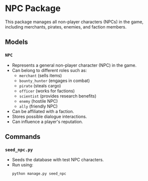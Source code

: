 # NPC Package

This package manages all non-player characters (NPCs) in the game, including merchants, pirates, enemies, and faction members.

## Models

### `NPC`
- Represents a general non-player character (NPC) in the game.
- Can belong to different roles such as:
  - `merchant` (sells items)
  - `bounty_hunter` (engages in combat)
  - `pirate` (steals cargo)
  - `officer` (works for factions)
  - `scientist` (provides research benefits)
  - `enemy` (hostile NPC)
  - `ally` (friendly NPC)
- Can be affiliated with a faction.
- Stores possible dialogue interactions.
- Can influence a player's reputation.

## Commands

### `seed_npc.py`
- Seeds the database with test NPC characters.
- Run using:
  ```bash
  python manage.py seed_npc